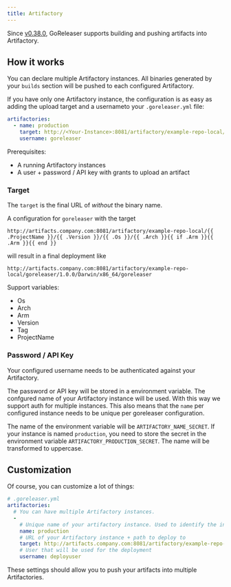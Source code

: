 ```yaml
---
title: Artifactory
---
```


Since [v0.38.0](https://github.com/goreleaser/goreleaser/releases/tag/v0.38.0),
GoReleaser supports building and pushing artifacts into Artifactory.

## How it works

You can declare multiple Artifactory instances. 
All binaries generated by your `builds` section will be pushed to
each configured Artifactory.

If you have only one Artifactory instance,
the configuration is as easy as adding the
upload target and a usernameto your `.goreleaser.yml` file:

```yaml
artifactories:
  - name: production
    target: http://<Your-Instance>:8081/artifactory/example-repo-local/{{ .ProjectName }}/{{ .Version }}/{{ .Os }}/{{ .Arch }}{{ if .Arm }}{{ .Arm }}{{ end }}
    username: goreleaser
```

Prerequisites:

- A running Artifactory instances
- A user + password / API key with grants to upload an artifact

### Target

The `target` is the final URL of _without_ the binary name.

A configuration for `goreleaser` with the target 

```
http://artifacts.company.com:8081/artifactory/example-repo-local/{{ .ProjectName }}/{{ .Version }}/{{ .Os }}/{{ .Arch }}{{ if .Arm }}{{ .Arm }}{{ end }}
```

will result in a final deployment like

```
http://artifacts.company.com:8081/artifactory/example-repo-local/goreleaser/1.0.0/Darwin/x86_64/goreleaser
```

Support variables:

- Os
- Arch
- Arm
- Version
- Tag
- ProjectName

### Password / API Key

Your configured username needs to be authenticated against your Artifactory.

The password or API key will be stored in a environment variable.
The confgured name of your Artifactory instance will be used.
With this way we support auth for multiple instances.
This also means that the `name` per configured instance needs to be unique
per goreleaser configuration.

The name of the environment variable will be `ARTIFACTORY_NAME_SECRET`.
If your instance is named `production`, you need to store the secret in the
environment variable `ARTIFACTORY_PRODUCTION_SECRET`.
The name will be transformed to uppercase.

## Customization

Of course, you can customize a lot of things:

```yaml
# .goreleaser.yml
artifactories:
  # You can have multiple Artifactory instances.
  -
    # Unique name of your artifactory instance. Used to identify the instance
    name: production
    # URL of your Artifactory instance + path to deploy to
    target: http://artifacts.company.com:8081/artifactory/example-repo-local/{{ .ProjectName }}/{{ .Version }}/{{ .Os }}/{{ .Arch }}{{ if .Arm }}{{ .Arm }}{{ end }}
    # User that will be used for the deployment
    username: deployuser
```

These settings should allow you to push your artifacts into multiple Artifactories.